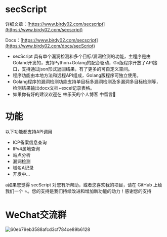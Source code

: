 # secScript

详细文章：[https://www.birdy02.com/secscript](https://www.birdy02.com/secscript)

Docs：[https://www.birdy02.com/secscript](https://www.birdy02.com/docs/secScript)

* secScript 具有单个漏洞检测和多个目标/漏洞检测的功能，主程序是由Goland开发的，支持Python+Golang的配合驱动，Go版程序开放了API接口，支持通过json形式返回结果，有了更多的可自定义空间。
* 程序功能由本地方法和远程API组成，Golang版程序可独立使用。
* Golang程序的漏洞检测功能支持单目标多漏洞检测及多漏洞多目标检测等，检测结果输出docx文档+excel记录表格。
* 如果你有好的建议欢迎在 林乐天的个人博客 中留言🙂

# 功能

以下功能都支持API调用
* ICP备案信息查询
* IPv4属地查询
* 站点分析
* 漏洞检测
* 域名A记录
* 开发中...

a如果您觉得 secScript 对您有所帮助，或者您喜欢我的项目，请在 GitHub 上给我们一个 ⭐️。您的支持是我们持续改进和增加新功能的动力！感谢您的支持

# WeChat交流群
![60eb79eb3588afcd3cf784ce89b6128](https://github.com/user-attachments/assets/30acc1fc-9b6d-4690-bf26-c65707189f77)


